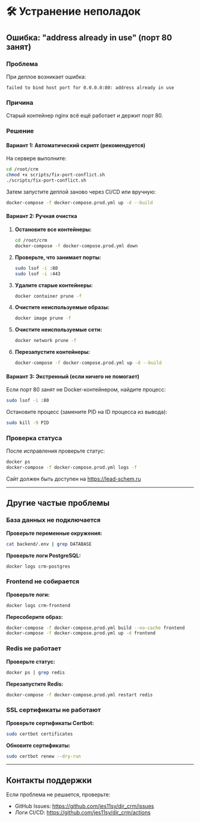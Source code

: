 # 🛠️ Устранение неполадок

## Ошибка: "address already in use" (порт 80 занят)

### Проблема
При деплое возникает ошибка:
```
failed to bind host port for 0.0.0.0:80: address already in use
```

### Причина
Старый контейнер nginx всё ещё работает и держит порт 80.

### Решение

#### Вариант 1: Автоматический скрипт (рекомендуется)

На сервере выполните:
```bash
cd /root/crm
chmod +x scripts/fix-port-conflict.sh
./scripts/fix-port-conflict.sh
```

Затем запустите деплой заново через CI/CD или вручную:
```bash
docker-compose -f docker-compose.prod.yml up -d --build
```

#### Вариант 2: Ручная очистка

1. **Остановите все контейнеры:**
   ```bash
   cd /root/crm
   docker-compose -f docker-compose.prod.yml down
   ```

2. **Проверьте, что занимает порты:**
   ```bash
   sudo lsof -i :80
   sudo lsof -i :443
   ```

3. **Удалите старые контейнеры:**
   ```bash
   docker container prune -f
   ```

4. **Очистите неиспользуемые образы:**
   ```bash
   docker image prune -f
   ```

5. **Очистите неиспользуемые сети:**
   ```bash
   docker network prune -f
   ```

6. **Перезапустите контейнеры:**
   ```bash
   docker-compose -f docker-compose.prod.yml up -d --build
   ```

#### Вариант 3: Экстренный (если ничего не помогает)

Если порт 80 занят не Docker-контейнером, найдите процесс:
```bash
sudo lsof -i :80
```

Остановите процесс (замените PID на ID процесса из вывода):
```bash
sudo kill -9 PID
```

### Проверка статуса

После исправления проверьте статус:
```bash
docker ps
docker-compose -f docker-compose.prod.yml logs -f
```

Сайт должен быть доступен на https://lead-schem.ru

---

## Другие частые проблемы

### База данных не подключается

**Проверьте переменные окружения:**
```bash
cat backend/.env | grep DATABASE
```

**Проверьте логи PostgreSQL:**
```bash
docker logs crm-postgres
```

### Frontend не собирается

**Проверьте логи:**
```bash
docker logs crm-frontend
```

**Пересоберите образ:**
```bash
docker-compose -f docker-compose.prod.yml build --no-cache frontend
docker-compose -f docker-compose.prod.yml up -d frontend
```

### Redis не работает

**Проверьте статус:**
```bash
docker ps | grep redis
```

**Перезапустите Redis:**
```bash
docker-compose -f docker-compose.prod.yml restart redis
```

### SSL сертификаты не работают

**Проверьте сертификаты Certbot:**
```bash
sudo certbot certificates
```

**Обновите сертификаты:**
```bash
sudo certbot renew --dry-run
```

---

## Контакты поддержки

Если проблема не решается, проверьте:
- GitHub Issues: https://github.com/jes11sy/dir_crm/issues
- Логи CI/CD: https://github.com/jes11sy/dir_crm/actions

